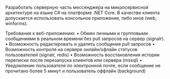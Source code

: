 ﻿Разработать серверную часть мессенджера на микросервисной архитектуре на языке C# на платформе .NET Core.
В качестве клиента допускается использовать консольное приложение, либо иное (web, winforms).

Требования к веб-приложению:
•   Обмен личными и групповыми сообщениями в реальном времени без pull запросов на сервер (signalr).
•   Возможность редактировать и удалять сообщения pull запросов
•   Возможность контроля на сервере онлайн/офлайн статусов пользователей (signalr, redis)
•   Возможность восстановления истории переписки после перезапуска клиентов или сервера (mssql)
•   Уведомление пользователя по электронной почте, если сообщение не прочитано более 5 минут и пользователь оффлайн (background)